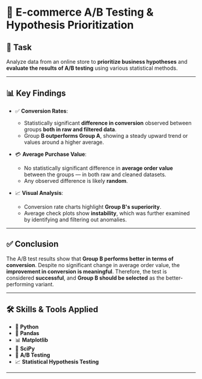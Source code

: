 # 🛒 E-commerce A/B Testing & Hypothesis Prioritization

## 📝 Task

Analyze data from an online store to **prioritize business hypotheses** and **evaluate the results of A/B testing** using various statistical methods.

---

## 📊 Key Findings

- ✅ **Conversion Rates**:
  - Statistically significant **difference in conversion** observed between groups **both in raw and filtered data**.
  - Group **B outperforms Group A**, showing a steady upward trend or values around a higher average.
  
- 💳 **Average Purchase Value**:
  - No statistically significant difference in **average order value** between the groups — in both raw and cleaned datasets.
  - Any observed difference is likely **random**.

- 📈 **Visual Analysis**:
  - Conversion rate charts highlight **Group B's superiority**.
  - Average check plots show **instability**, which was further examined by identifying and filtering out anomalies.

---

## ✅ Conclusion

The A/B test results show that **Group B performs better in terms of conversion**. Despite no significant change in average order value, the **improvement in conversion is meaningful**. Therefore, the test is considered **successful**, and **Group B should be selected** as the better-performing variant.

---

## 🛠 Skills & Tools Applied

- 🐍 **Python**
- 🐼 **Pandas**
- 📊 **Matplotlib**
- 🔬 **SciPy**
- 🧪 **A/B Testing**
- 📈 **Statistical Hypothesis Testing**

---

